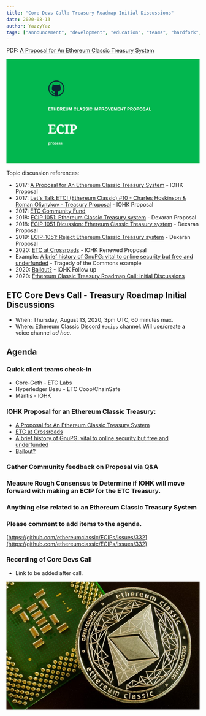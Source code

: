 ```yaml
---
title: "Core Devs Call: Treasury Roadmap Initial Discussions"
date: 2020-08-13
author: YazzyYaz
tags: ["announcement", "development", "education", "teams", "hardfork", "media"]
---
```


PDF: [A Proposal for An Ethereum Classic Treasury System](./A-proposal-for-an-Ethereum-Classic-treasury-system.pdf)

![ETC Core Devs Call - Treasury Roadmap Initial Discussions](./ethereum_classic_ecip_wallpaper.png)

Topic discussion references:

* 2017: [A Proposal for An Ethereum Classic Treasury System](https://iohk.io/en/research/library/papers/a-proposal-for-an-ethereum-classic-treasury-system/) - IOHK Proposal
* 2017: [Let's Talk ETC! (Ethereum Classic) #10 - Charles Hoskinson & Roman Oliynykov - Treasury Proposal](https://www.youtube.com/watch?v=zxZoSjnHN84) - IOHK Proposal
* 2017: [ETC Community Fund](https://medium.com/@pyskell/some-changes-to-ethereum-classic-7a97c993a06c)
* 2018: [ECIP 1051: Ethereum Classic Treasury system](https://ecips.ethereumclassic.org/ECIPs/ecip-1051) - Dexaran Proposal
* 2018: [ECIP 1051 Dicussion: Ethereum Classic Treasury system](https://github.com/ethereumclassic/ECIPs/issues/4) - Dexaran Proposal
* 2019: [ECIP-1051: Reject Ethereum Classic Treasury system](https://github.com/ethereumclassic/ECIPs/pull/229) - Dexaran Proposal
* 2020: [ETC at Crossroads](https://youtu.be/oHUQuXOwYeU) - IOHK Renewed Proposal
* Example: [A brief history of GnuPG: vital to online security but free and underfunded](https://theconversation.com/a-brief-history-of-gnupg-vital-to-online-security-but-free-and-underfunded-80800) - Tragedy of the Commons example
* 2020: [Bailout?](https://youtu.be/Cspqt-nZqsc) - IOHK Follow up
* 2020: [Ethereum Classic Treasury Roadmap Call: Initial Discussions](https://github.com/ethereumclassic/ECIPs/issues/332)

## ETC Core Devs Call - Treasury Roadmap Initial Discussions

* When: Thursday, August 13, 2020, 3pm UTC, 60 minutes max.
* Where: Ethereum Classic [Discord](https://discord.gg/dwxb6nf) `#ecips` channel. Will use/create a voice channel *ad hoc*.

## Agenda

### Quick client teams check-in

* Core-Geth - ETC Labs
* Hyperledger Besu - ETC Coop/ChainSafe
* Mantis - IOHK

### IOHK Proposal for an Ethereum Classic Treasury:

* [A Proposal for An Ethereum Classic Treasury System](https://iohk.io/en/research/library/papers/a-proposal-for-an-ethereum-classic-treasury-system/)
* [ETC at Crossroads](https://youtu.be/oHUQuXOwYeU)
* [A brief history of GnuPG: vital to online security but free and underfunded](https://theconversation.com/a-brief-history-of-gnupg-vital-to-online-security-but-free-and-underfunded-80800)
* [Bailout?](https://youtu.be/Cspqt-nZqsc)

### Gather Community feedback on Proposal via Q&A

### Measure Rough Consensus to Determine if IOHK will move forward with making an ECIP for the ETC Treasury.

### Anything else related to an Ethereum Classic Treasury System

### Please comment to add items to the agenda.

[https://github.com/ethereumclassic/ECIPs/issues/332](https://github.com/ethereumclassic/ECIPs/issues/332)

### Recording of Core Devs Call

* Link to be added after call.

![ETC Core Devs Call - Treasury Roadmap Initial Discussions](./hardware_etc1.jpg)
